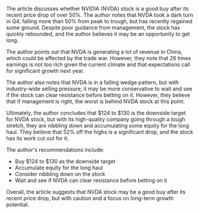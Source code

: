 The article discusses whether NVIDIA (NVDA) stock is a good buy after its recent price drop of over 50%. The author notes that NVDA took a dark turn in Q4, falling more than 50% from peak to trough, but has recently regained some ground. Despite poor guidance from management, the stock has quickly rebounded, and the author believes it may be an opportunity to get long.

The author points out that NVDA is generating a lot of revenue in China, which could be affected by the trade war. However, they note that 26 times earnings is not too rich given the current climate and that expectations call for significant growth next year.

The author also notes that NVDA is in a falling wedge pattern, but with industry-wide selling pressure, it may be more conservative to wait and see if the stock can clear resistance before betting on it. However, they believe that if management is right, the worst is behind NVDA stock at this point.

Ultimately, the author concludes that $124 to $130 is the downside target for NVDA stock, but with its high-quality company going through a tough stretch, they are nibbling down and accumulating some equity for the long haul. They believe that 52% off the highs is a significant drop, and the stock has its work cut out for it.

The author's recommendations include:

* Buy $124 to $130 as the downside target
* Accumulate equity for the long haul
* Consider nibbling down on the stock
* Wait and see if NVDA can clear resistance before betting on it

Overall, the article suggests that NVDA stock may be a good buy after its recent price drop, but with caution and a focus on long-term growth potential.